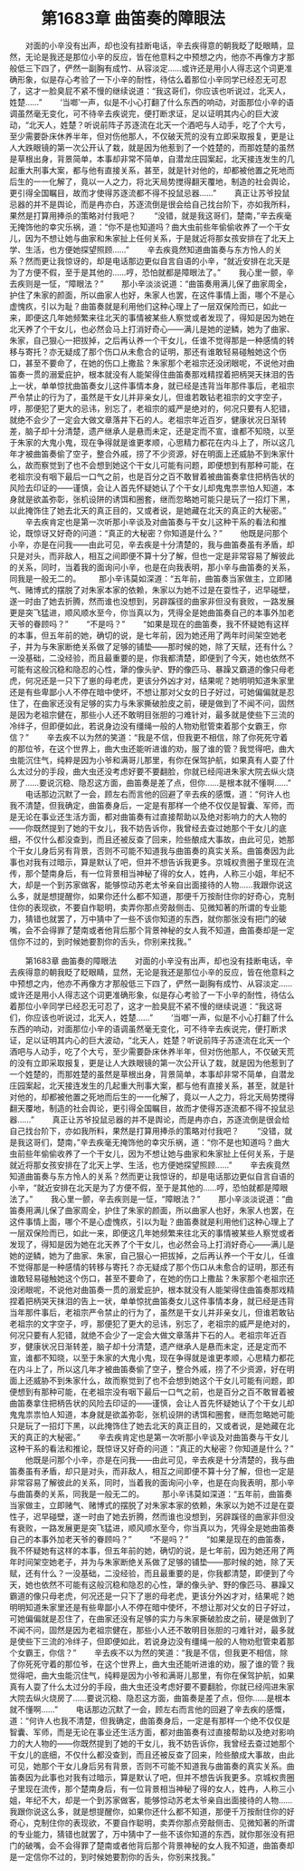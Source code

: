 # 　　第1683章 曲笛奏的障眼法
　　对面的小辛没有出声，却也没有挂断电话，辛去疾得意的朝我眨了眨眼睛，显然，无论是我还是那位小辛的反应，皆在他意料之中预想之内，他亦不再像方才那般低三下四了，俨然一副胸有成竹、从容淡定……或许还是用小人得志这个词更准确形象，似是存心考验了一下小辛的耐性，待估么着那位小辛同学已经忍无可忍了，这才一脸臭屁不紧不慢的继续说道：“我这哥们，你应该也听说过，北天人，姓楚……”
　　‘当啷’一声，似是不小心打翻了什么东西的响动，对面那位小辛的语调虽然毫无变化，可不待辛去疾说完，便打断求证，足以证明其内心的巨大波动，“北天人，姓楚？听说前阵子苏逐流在北天一个酒吧与人动手，吃了个大亏，至少需要卧床休养半年，但对伤他那人，不仅破天荒的没有立即采取报复，更是让人大跌眼镜的第一次公开认了栽，就是因为他惹到了一个姓楚的，而那姓楚的虽然是草根出身，背景简单，本事却非常不简单，自潜龙庄园案起，北天接连发生的几起重大刑事大案，都与他有直接关系，甚至，就是针对他的，却都被他置之死地而后生的一一化解了，竟以一人之力，将北天局势搅得翻天覆地，制造的社会舆论，更引得全国瞩目，故而才使得苏逐流都不得不投鼠忌器……”
　　真正让苏爷投鼠忌器的并不是舆论，而是冉亦白，苏逐流倒是很会给自己找台阶下，亦如我所料，果然是打算用捧杀的策略对付我吧？
　　“没错，就是我这哥们，楚南，”辛去疾毫无掩饰他的幸灾乐祸，道：“你不是也知道吗？曲大虫前些年偷偷收养了一个干女儿，因为不想让她与曲家和朱家扯上任何关系，于是就近将那女孩安排在了北天上学、生活，也方便她探望照顾……”
　　辛去疾竟然知道曲笛奏与东方怜人的关系？然而更让我惊讶的，却是电话那边更似自言自语的小辛，“就近安排在北天是为了方便不假，至于是其他的……哼，恐怕就都是障眼法了。”
　　我心里一颤，辛去疾则是一怔，“障眼法？”
　　那小辛淡淡说道：“曲笛奏用满儿保了曲家周全，护住了朱家的颜面，所以曲家人也好，朱家人也罢，在这件事情上面，哪个不是心虚愧疚，引以为耻？曲笛奏就是利用他们这种心理上了一层双保险而已，如此一来，即便这几年她频繁来往北天的事情被某些人察觉或者发现了，得知是因为她在北天养了个干女儿，也必然会马上打消好奇心——满儿是她的逆鳞，她为了曲家、朱家，自己狠心一把拔掉，之后再认养一个干女儿，任谁不觉得那是一种感情的转移与寄托？亦无疑成了那个伤口从未愈合的证明，那还有谁敢轻易碰触她这个伤口，甚至不要命了，在她的伤口上撒盐？朱家那个老祖宗还没闭眼呢，不说他对曲笛奏一贯的溺爱庇护，根本就没有人能架得住曲笛奏那戏精捏着把柄哭天抹泪的告上一状，单单惊扰曲笛奏女儿这件事情本身，就已经是违背当年那件事后，老祖宗严令禁止的行为了，虽然是干女儿并非亲女儿，但谁若敢钻老祖宗的文字空子，哼，那便犯了更大的忌讳，别忘了，老祖宗的威严是绝对的，何况只要有人犯错，就绝不会少了一定会大做文章落井下石的人。老祖宗年近百岁，健康状况日渐转差，脑子却十分清楚，遗产继承人是悬而未定，还是定而不宣，谁都不知晓，以至于朱家的大鬼小鬼，现在争得就是谁更孝顺，心思精力都花在内斗上了，所以这几年才被曲笛奏偷了空子，整合外戚，捞了不少资源，好在明面上还威胁不到朱家什么，故而察觉到了也不会想到她这个干女儿可能有问题，即便想到有那种可能，在老祖宗没有咽下最后一口气之前，也是百分之百不敢冒着被曲笛奏拿住把柄告状的风险去印证的——谨慎，会让人首先怀疑她认了个干女儿却鬼鬼祟祟怕人知道，本身就是欲盖弥彰，张机设阱的诱饵和圈套，继而忽略她可能只是玩了一招灯下黑，以此掩饰住了她去北天的真正目的，又或者说，是她藏在北天的真正的大秘密。”
　　辛去疾肯定也是第一次听那小辛谈及对曲笛奏与干女儿这种干系的看法和推论，既惊讶又好奇的问道：“真正的大秘密？你知道是什么？”
　　他既是问那个小辛，亦是在问我——由此可见，辛去疾是十分清楚的，我与曲笛奏虽有矛盾，却只是对头，而非敌人，相互之间即便不算十分了解，但也一定是非常容易了解彼此的关系，同时，当着我的面询问小辛，也是在向我表明，那小辛与曲笛奏的关系，同我是一般无二的。
　　那小辛讳莫如深道：“五年前，曲笛奏当家做主，立即赌气、赌博式的摆脱了对朱家本家的依赖，朱家以为她不过是在耍性子，迟早碰壁，遂一时由了她去折腾，然而谁也没想到，另辟蹊径的曲家非但没有衰败，一路发展更是突飞猛进，顺风顺水至今，你当真以为，凭得全是她曲笛奏自己的本事外加老天爷的眷顾吗？”
　　“不是吗？”
　　“如果是现在的曲笛奏，我不怀疑她有这样的本事，但五年前的她，确切的说，是七年前，因为她还用了两年时间架空她老子，并为与朱家断绝关系做了足够的铺垫——那时候的她，除了天赋，还有什么？一没基础，二没经验，而且最重要的是，你我都清楚，即便到了今天，她也依然不可能有这般沉稳和隐忍的心性，犟的像头驴、野的像匹马、暴躁又霸道的像只母老虎，何况还是一只下了崽的母老虎，更该分外凶才对，结果呢？她明明知道朱家里还是有些卑鄙小人不停在暗中使坏，不想让那对父女的日子好过，可她偏偏就是忍住了，在曲家还没有足够的实力与朱家撕破脸皮之前，硬是做到了不闻不问，固然是因为老祖宗健在，那些小人还不敢明目张胆的刁难针对，最多就是使些下三流的冷绊子，但即便如此，若说身边没有缰绳一般的人物劝慰管束着那个女霸王，你信？”
　　辛去疾不以为然的笑道：“我是不信，但我更不相信，除了你死死守着的那位爷，在这个世界上，曲大虫还能听进谁的劝，服了谁的管？我觉得吧，曲大虫能沉住气，纯粹是因为小爷和满哥儿那里，有你在保驾护航，如果真有人耍了什么太过分的手段，曲大虫还没考虑好要不要翻脸，你就已经闯进朱家大院去纵火烧房了……要说沉稳、隐忍这方面，曲笛奏是差了点，但你……是根本就不懂啊……”
　　电话那边沉默了一会，顾左右而言他的回避了辛去疾的感慨，道：“何许人也我不清楚，但我确定，曲笛奏身后，一定是有那样一个绝不仅仅是智囊、军师，而是无论在事业还生活方面，都对曲笛奏有过直接帮助以及绝对影响力的大人物的——你既然提到了她的干女儿，我不妨告诉你，我曾经去查过她那个干女儿的底细，不仅什么都没查到，而且还被反查了回来，险些酿成大事故，由此可见，她那个干女儿身后另有背景，否则不可能不知道我与曲笛奏的真实关系。曲笛奏因为此事也对我有过暗示，算是默认了吧，但并不想告诉我更多。京城权贵圈子里现在流传，那个楚南身后，有一位背景相当神秘了得的女人，姓冉，人称三小姐，年纪不大，却是一个到苏家做客，能够惊动苏老太爷亲自出面接待的人物……我跟你说这么多，就是想提醒你，如果你还什么都不知道，那便千万按耐住你的好奇心，克制住你的表现欲，不要自作聪明，卖弄你那点旁敲侧击、见微知著的所谓的专业能力，猜错也就罢了，万中猜中了一些不该你知道的东西，就你那张没有把门的破嘴，会不会得罪了楚南或者他背后那个背景神秘的女人我不知道，曲笛奏却是一定信你不过的，到时候她要割你的舌头，你别来找我。”

　　第1683章 曲笛奏的障眼法
　　对面的小辛没有出声，却也没有挂断电话，辛去疾得意的朝我眨了眨眼睛，显然，无论是我还是那位小辛的反应，皆在他意料之中预想之内，他亦不再像方才那般低三下四了，俨然一副胸有成竹、从容淡定……或许还是用小人得志这个词更准确形象，似是存心考验了一下小辛的耐性，待估么着那位小辛同学已经忍无可忍了，这才一脸臭屁不紧不慢的继续说道：“我这哥们，你应该也听说过，北天人，姓楚……”
　　‘当啷’一声，似是不小心打翻了什么东西的响动，对面那位小辛的语调虽然毫无变化，可不待辛去疾说完，便打断求证，足以证明其内心的巨大波动，“北天人，姓楚？听说前阵子苏逐流在北天一个酒吧与人动手，吃了个大亏，至少需要卧床休养半年，但对伤他那人，不仅破天荒的没有立即采取报复，更是让人大跌眼镜的第一次公开认了栽，就是因为他惹到了一个姓楚的，而那姓楚的虽然是草根出身，背景简单，本事却非常不简单，自潜龙庄园案起，北天接连发生的几起重大刑事大案，都与他有直接关系，甚至，就是针对他的，却都被他置之死地而后生的一一化解了，竟以一人之力，将北天局势搅得翻天覆地，制造的社会舆论，更引得全国瞩目，故而才使得苏逐流都不得不投鼠忌器……”
　　真正让苏爷投鼠忌器的并不是舆论，而是冉亦白，苏逐流倒是很会给自己找台阶下，亦如我所料，果然是打算用捧杀的策略对付我吧？
　　“没错，就是我这哥们，楚南，”辛去疾毫无掩饰他的幸灾乐祸，道：“你不是也知道吗？曲大虫前些年偷偷收养了一个干女儿，因为不想让她与曲家和朱家扯上任何关系，于是就近将那女孩安排在了北天上学、生活，也方便她探望照顾……”
　　辛去疾竟然知道曲笛奏与东方怜人的关系？然而更让我惊讶的，却是电话那边更似自言自语的小辛，“就近安排在北天是为了方便不假，至于是其他的……哼，恐怕就都是障眼法了。”
　　我心里一颤，辛去疾则是一怔，“障眼法？”
　　那小辛淡淡说道：“曲笛奏用满儿保了曲家周全，护住了朱家的颜面，所以曲家人也好，朱家人也罢，在这件事情上面，哪个不是心虚愧疚，引以为耻？曲笛奏就是利用他们这种心理上了一层双保险而已，如此一来，即便这几年她频繁来往北天的事情被某些人察觉或者发现了，得知是因为她在北天养了个干女儿，也必然会马上打消好奇心——满儿是她的逆鳞，她为了曲家、朱家，自己狠心一把拔掉，之后再认养一个干女儿，任谁不觉得那是一种感情的转移与寄托？亦无疑成了那个伤口从未愈合的证明，那还有谁敢轻易碰触她这个伤口，甚至不要命了，在她的伤口上撒盐？朱家那个老祖宗还没闭眼呢，不说他对曲笛奏一贯的溺爱庇护，根本就没有人能架得住曲笛奏那戏精捏着把柄哭天抹泪的告上一状，单单惊扰曲笛奏女儿这件事情本身，就已经是违背当年那件事后，老祖宗严令禁止的行为了，虽然是干女儿并非亲女儿，但谁若敢钻老祖宗的文字空子，哼，那便犯了更大的忌讳，别忘了，老祖宗的威严是绝对的，何况只要有人犯错，就绝不会少了一定会大做文章落井下石的人。老祖宗年近百岁，健康状况日渐转差，脑子却十分清楚，遗产继承人是悬而未定，还是定而不宣，谁都不知晓，以至于朱家的大鬼小鬼，现在争得就是谁更孝顺，心思精力都花在内斗上了，所以这几年才被曲笛奏偷了空子，整合外戚，捞了不少资源，好在明面上还威胁不到朱家什么，故而察觉到了也不会想到她这个干女儿可能有问题，即便想到有那种可能，在老祖宗没有咽下最后一口气之前，也是百分之百不敢冒着被曲笛奏拿住把柄告状的风险去印证的——谨慎，会让人首先怀疑她认了个干女儿却鬼鬼祟祟怕人知道，本身就是欲盖弥彰，张机设阱的诱饵和圈套，继而忽略她可能只是玩了一招灯下黑，以此掩饰住了她去北天的真正目的，又或者说，是她藏在北天的真正的大秘密。”
　　辛去疾肯定也是第一次听那小辛谈及对曲笛奏与干女儿这种干系的看法和推论，既惊讶又好奇的问道：“真正的大秘密？你知道是什么？”
　　他既是问那个小辛，亦是在问我——由此可见，辛去疾是十分清楚的，我与曲笛奏虽有矛盾，却只是对头，而非敌人，相互之间即便不算十分了解，但也一定是非常容易了解彼此的关系，同时，当着我的面询问小辛，也是在向我表明，那小辛与曲笛奏的关系，同我是一般无二的。
　　那小辛讳莫如深道：“五年前，曲笛奏当家做主，立即赌气、赌博式的摆脱了对朱家本家的依赖，朱家以为她不过是在耍性子，迟早碰壁，遂一时由了她去折腾，然而谁也没想到，另辟蹊径的曲家非但没有衰败，一路发展更是突飞猛进，顺风顺水至今，你当真以为，凭得全是她曲笛奏自己的本事外加老天爷的眷顾吗？”
　　“不是吗？”
　　“如果是现在的曲笛奏，我不怀疑她有这样的本事，但五年前的她，确切的说，是七年前，因为她还用了两年时间架空她老子，并为与朱家断绝关系做了足够的铺垫——那时候的她，除了天赋，还有什么？一没基础，二没经验，而且最重要的是，你我都清楚，即便到了今天，她也依然不可能有这般沉稳和隐忍的心性，犟的像头驴、野的像匹马、暴躁又霸道的像只母老虎，何况还是一只下了崽的母老虎，更该分外凶才对，结果呢？她明明知道朱家里还是有些卑鄙小人不停在暗中使坏，不想让那对父女的日子好过，可她偏偏就是忍住了，在曲家还没有足够的实力与朱家撕破脸皮之前，硬是做到了不闻不问，固然是因为老祖宗健在，那些小人还不敢明目张胆的刁难针对，最多就是使些下三流的冷绊子，但即便如此，若说身边没有缰绳一般的人物劝慰管束着那个女霸王，你信？”
　　辛去疾不以为然的笑道：“我是不信，但我更不相信，除了你死死守着的那位爷，在这个世界上，曲大虫还能听进谁的劝，服了谁的管？我觉得吧，曲大虫能沉住气，纯粹是因为小爷和满哥儿那里，有你在保驾护航，如果真有人耍了什么太过分的手段，曲大虫还没考虑好要不要翻脸，你就已经闯进朱家大院去纵火烧房了……要说沉稳、隐忍这方面，曲笛奏是差了点，但你……是根本就不懂啊……”
　　电话那边沉默了一会，顾左右而言他的回避了辛去疾的感慨，道：“何许人也我不清楚，但我确定，曲笛奏身后，一定是有那样一个绝不仅仅是智囊、军师，而是无论在事业还生活方面，都对曲笛奏有过直接帮助以及绝对影响力的大人物的——你既然提到了她的干女儿，我不妨告诉你，我曾经去查过她那个干女儿的底细，不仅什么都没查到，而且还被反查了回来，险些酿成大事故，由此可见，她那个干女儿身后另有背景，否则不可能不知道我与曲笛奏的真实关系。曲笛奏因为此事也对我有过暗示，算是默认了吧，但并不想告诉我更多。京城权贵圈子里现在流传，那个楚南身后，有一位背景相当神秘了得的女人，姓冉，人称三小姐，年纪不大，却是一个到苏家做客，能够惊动苏老太爷亲自出面接待的人物……我跟你说这么多，就是想提醒你，如果你还什么都不知道，那便千万按耐住你的好奇心，克制住你的表现欲，不要自作聪明，卖弄你那点旁敲侧击、见微知著的所谓的专业能力，猜错也就罢了，万中猜中了一些不该你知道的东西，就你那张没有把门的破嘴，会不会得罪了楚南或者他背后那个背景神秘的女人我不知道，曲笛奏却是一定信你不过的，到时候她要割你的舌头，你别来找我。”
